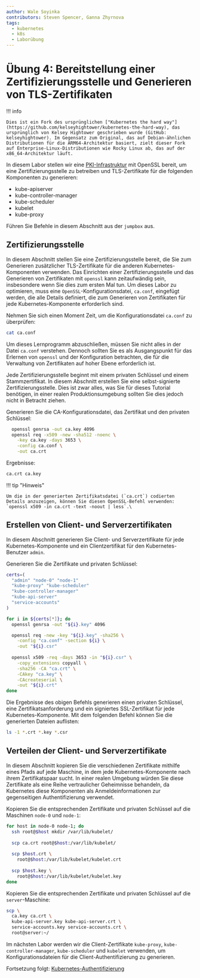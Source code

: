 ```yaml
---
author: Wale Soyinka
contributors: Steven Spencer, Ganna Zhyrnova
tags:
  - kubernetes
  - k8s
  - Laborübung
---
```


# Übung 4: Bereitstellung einer Zertifizierungsstelle und Generieren von TLS-Zertifikaten

!!! info

    Dies ist ein Fork des ursprünglichen ["Kubernetes the hard way"](https://github.com/kelseyhightower/kubernetes-the-hard-way), das ursprünglich von Kelsey Hightower geschrieben wurde (GitHub: kelseyhightower). Im Gegensatz zum Original, das auf Debian-ähnlichen Distributionen für die ARM64-Architektur basiert, zielt dieser Fork auf Enterprise-Linux-Distributionen wie Rocky Linux ab, das auf der x86_64-Architektur läuft.

In diesem Labor stellen wir eine [PKI-Infrastruktur](https://en.wikipedia.org/wiki/Public_key_infrastructure) mit OpenSSL bereit, um eine Zertifizierungsstelle zu betreiben und TLS-Zertifikate für die folgenden Komponenten zu generieren:

- kube-apiserver
- kube-controller-manager
- kube-scheduler
- kubelet
- kube-proxy

Führen Sie Befehle in diesem Abschnitt aus der `jumpbox` aus.

## Zertifizierungsstelle

In diesem Abschnitt stellen Sie eine Zertifizierungsstelle bereit, die Sie zum Generieren zusätzlicher TLS-Zertifikate für die anderen Kubernetes-Komponenten verwenden. Das Einrichten einer Zertifizierungsstelle und das Generieren von Zertifikaten mit `openssl` kann zeitaufwändig sein, insbesondere wenn Sie dies zum ersten Mal tun. Um dieses Labor zu optimieren, muss eine `OpenSSL`-Konfigurationsdatei, `ca.conf`, eingefügt werden, die alle Details definiert, die zum Generieren von Zertifikaten für jede Kubernetes-Komponente erforderlich sind.

Nehmen Sie sich einen Moment Zeit, um die Konfigurationsdatei `ca.conf` zu überprüfen:

```bash
cat ca.conf
```

Um dieses Lernprogramm abzuschließen, müssen Sie nicht alles in der Datei `ca.conf` verstehen. Dennoch sollten Sie es als Ausgangspunkt für das Erlernen von `openssl` und der Konfiguration betrachten, die für die Verwaltung von Zertifikaten auf hoher Ebene erforderlich ist.

Jede Zertifizierungsstelle beginnt mit einem privaten Schlüssel und einem Stammzertifikat. In diesem Abschnitt erstellen Sie eine selbst-signierte Zertifizierungsstelle. Dies ist zwar alles, was Sie für dieses Tutorial benötigen, in einer realen Produktionsumgebung sollten Sie dies jedoch nicht in Betracht ziehen.

Generieren Sie die CA-Konfigurationsdatei, das Zertifikat und den privaten Schlüssel:

```bash
  openssl genrsa -out ca.key 4096
  openssl req -x509 -new -sha512 -noenc \
    -key ca.key -days 3653 \
    -config ca.conf \
    -out ca.crt
```

Ergebnisse:

```txt
ca.crt ca.key
```

!!! tip "Hinweis"

    Um die in der generierten Zertifikatsdatei (`ca.crt`) codierten Details anzuzeigen, können Sie diesen OpenSSL-Befehl verwenden:
    `openssl x509 -in ca.crt -text -noout | less`.\
    

## Erstellen von Client- und Serverzertifikaten

In diesem Abschnitt generieren Sie Client- und Serverzertifikate für jede Kubernetes-Komponente und ein Clientzertifikat für den Kubernetes-Benutzer `admin`.

Generieren Sie die Zertifikate und privaten Schlüssel:

```bash
certs=(
  "admin" "node-0" "node-1"
  "kube-proxy" "kube-scheduler"
  "kube-controller-manager"
  "kube-api-server"
  "service-accounts"
)
```

```bash
for i in ${certs[*]}; do
  openssl genrsa -out "${i}.key" 4096

  openssl req -new -key "${i}.key" -sha256 \
    -config "ca.conf" -section ${i} \
    -out "${i}.csr"
  
  openssl x509 -req -days 3653 -in "${i}.csr" \
    -copy_extensions copyall \
    -sha256 -CA "ca.crt" \
    -CAkey "ca.key" \
    -CAcreateserial \
    -out "${i}.crt"
done
```

Die Ergebnisse des obigen Befehls generieren einen privaten Schlüssel, eine Zertifikatsanforderung und ein signiertes SSL-Zertifikat für jede Kubernetes-Komponente. Mit dem folgenden Befehl können Sie die generierten Dateien auflisten:

```bash
ls -1 *.crt *.key *.csr
```

## Verteilen der Client- und Serverzertifikate

In diesem Abschnitt kopieren Sie die verschiedenen Zertifikate mithilfe eines Pfads auf jede Maschine, in dem jede Kubernetes-Komponente nach ihrem Zertifikatspaar sucht. In einer realen Umgebung würden Sie diese Zertifikate als eine Reihe vertraulicher Geheimnisse behandeln, da Kubernetes diese Komponenten als Anmeldeinformationen zur gegenseitigen Authentifizierung verwendet.

Kopieren Sie die entsprechenden Zertifikate und privaten Schlüssel auf die Maschinen `node-0` und `node-1`:

```bash
for host in node-0 node-1; do
  ssh root@$host mkdir /var/lib/kubelet/
  
  scp ca.crt root@$host:/var/lib/kubelet/
    
  scp $host.crt \
    root@$host:/var/lib/kubelet/kubelet.crt
    
  scp $host.key \
    root@$host:/var/lib/kubelet/kubelet.key
done
```

Kopieren Sie die entsprechenden Zertifikate und privaten Schlüssel auf die `server`-Maschine:

```bash
scp \
  ca.key ca.crt \
  kube-api-server.key kube-api-server.crt \
  service-accounts.key service-accounts.crt \
  root@server:~/
```

Im nächsten Labor werden wir die Client-Zertifikate `kube-proxy`, `kube-controller-manager`, `kube-scheduler` und `kubelet` verwenden, um Konfigurationsdateien für die Client-Authentifizierung zu generieren.

Fortsetzung folgt: [Kubernetes-Authentifizierung](lab5-kubernetes-configuration-files.md)

